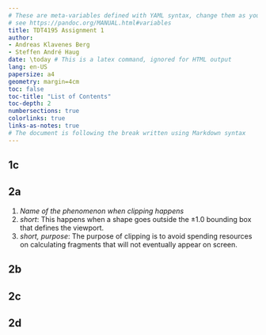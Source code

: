 ```yaml
---
# These are meta-variables defined with YAML syntax, change them as you wish.
# see https://pandoc.org/MANUAL.html#variables
title: TDT4195 Assignment 1
author:
- Andreas Klavenes Berg
- Steffen André Haug
date: \today # This is a latex command, ignored for HTML output
lang: en-US
papersize: a4
geometry: margin=4cm
toc: false
toc-title: "List of Contents"
toc-depth: 2
numbersections: true
colorlinks: true
links-as-notes: true
# The document is following the break written using Markdown syntax
---
```


## 1c

## 2a
1. *Name of the phenomenon when clipping happens*
2. *short*: This happens when a shape goes outside the ±1.0 bounding box that defines the viewport.
3. *short, purpose*: The purpose of clipping is to avoid spending resources on calculating fragments that will not eventually appear on screen.
## 2b

## 2c

## 2d

